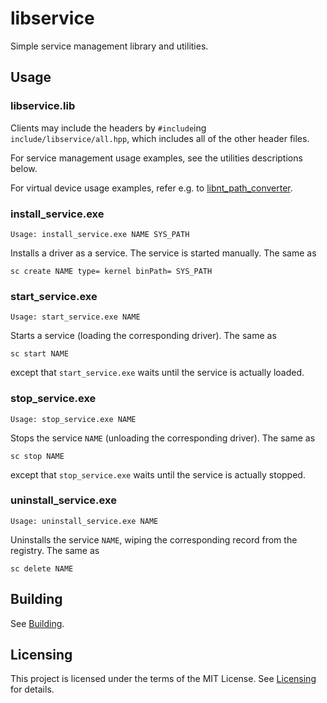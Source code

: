 # libservice

Simple service management library and utilities.

## Usage

### libservice.lib

Clients may include the headers by `#include`ing `include/libservice/all.hpp`,
which includes all of the other header files.

For service management usage examples, see the utilities descriptions below.

For virtual device usage examples, refer e.g. to
[libnt_path_converter](../libnt_path_converter).

### install_service.exe

    Usage: install_service.exe NAME SYS_PATH

Installs a driver as a service.
The service is started manually.
The same as

    sc create NAME type= kernel binPath= SYS_PATH

### start_service.exe

    Usage: start_service.exe NAME

Starts a service (loading the corresponding driver).
The same as

    sc start NAME

except that `start_service.exe` waits until the service is actually loaded.

### stop_service.exe

    Usage: stop_service.exe NAME

Stops the service `NAME` (unloading the corresponding driver).
The same as

    sc stop NAME

except that `stop_service.exe` waits until the service is actually stopped.

### uninstall_service.exe

    Usage: uninstall_service.exe NAME

Uninstalls the service `NAME`, wiping the corresponding record from the
registry.
The same as

    sc delete NAME

## Building

See [Building](../README.md#building).

## Licensing

This project is licensed under the terms of the MIT License.
See [Licensing](../../README.md#licensing) for details.
